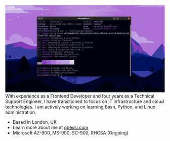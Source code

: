 <img src="banner.jpg" />
With experience as a Frontend Developer and four years as a Technical Support Engineer, I have transitioned to focus on IT infrastructure and cloud technologies. I am actively working on learning Bash, Python, and Linux administration.

- Based in London, UK
- Learn more about me at [qbessi.com](http://qbessi.com)
- Microsoft AZ-900, MS-900, SC-900, RHCSA (Ongoing)
